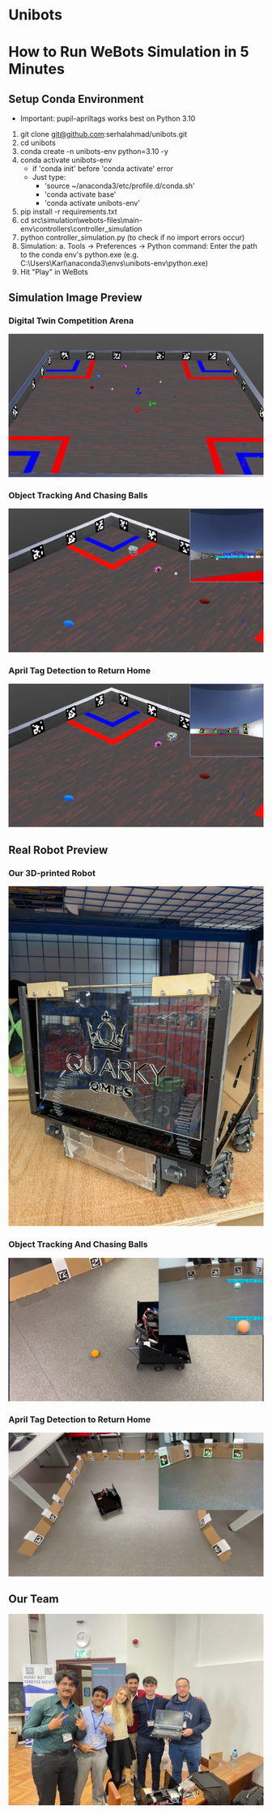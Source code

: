 # Unibots

# How to Run WeBots Simulation in 5 Minutes
## Setup Conda Environment
- Important: pupil-apriltags works best on Python 3.10
1) git clone git@github.com:serhalahmad/unibots.git
2) cd unibots
3) conda create -n unibots-env python=3.10 -y
4) conda activate unibots-env
    - if 'conda init' before 'conda activate' error
    - Just type:
        - 'source ~/anaconda3/etc/profile.d/conda.sh' 
        - 'conda activate base'
        - 'conda activate unibots-env'
5) pip install -r requirements.txt
6) cd src\simulation\webots-files\main-env\controllers\controller_simulation
7) python controller_simulation.py (to check if no import errors occur)
8) Simulation:
    a. Tools -> Preferences -> Python command: Enter the path to the conda env's python.exe (e.g. C:\Users\Karl\anaconda3\envs\unibots-env\python.exe)
9) Hit "Play" in WeBots

## Simulation Image Preview
### Digital Twin Competition Arena
![Simulation-Preview](data/simulation.png)
### Object Tracking And Chasing Balls
![Object-Tracking](data/simulation-object-tracking.png)
### April Tag Detection to Return Home
![April-Tag-Detection](data/simulation-april-tag-detection.png)

## Real Robot Preview
### Our 3D-printed Robot
![Robot-Image](data/real-robot-image.jpeg)
### Object Tracking And Chasing Balls
![Object-Tracking](data/real-object-tracking.png)
### April Tag Detection to Return Home
![April-Tag-Detection](data/real-april-tag-detection.png)

## Our Team
![Team-Image](data/team-image.jpeg)
